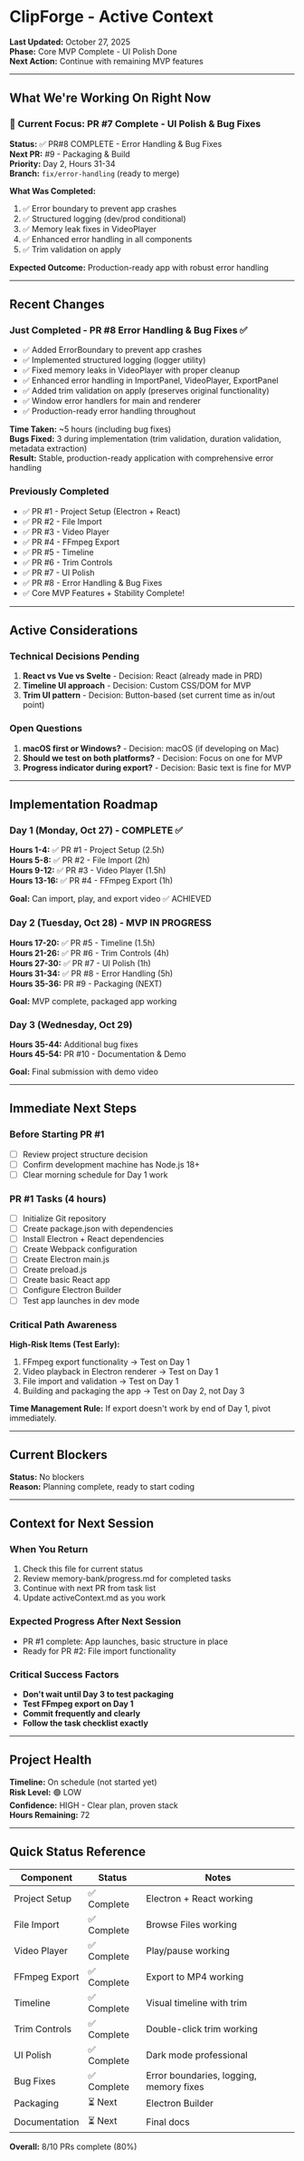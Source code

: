 # ClipForge - Active Context

**Last Updated:** October 27, 2025  
**Phase:** Core MVP Complete - UI Polish Done  
**Next Action:** Continue with remaining MVP features

---

## What We're Working On Right Now

### 🎯 Current Focus: PR #7 Complete - UI Polish & Bug Fixes

**Status:** ✅ PR#8 COMPLETE - Error Handling & Bug Fixes  
**Next PR:** #9 - Packaging & Build  
**Priority:** Day 2, Hours 31-34  
**Branch:** `fix/error-handling` (ready to merge)

**What Was Completed:**
1. ✅ Error boundary to prevent app crashes
2. ✅ Structured logging (dev/prod conditional)
3. ✅ Memory leak fixes in VideoPlayer
4. ✅ Enhanced error handling in all components
5. ✅ Trim validation on apply

**Expected Outcome:** Production-ready app with robust error handling

---

## Recent Changes

### Just Completed - PR #8 Error Handling & Bug Fixes ✅
- ✅ Added ErrorBoundary to prevent app crashes
- ✅ Implemented structured logging (logger utility)
- ✅ Fixed memory leaks in VideoPlayer with proper cleanup
- ✅ Enhanced error handling in ImportPanel, VideoPlayer, ExportPanel
- ✅ Added trim validation on apply (preserves original functionality)
- ✅ Window error handlers for main and renderer
- ✅ Production-ready error handling throughout

**Time Taken:** ~5 hours (including bug fixes)  
**Bugs Fixed:** 3 during implementation (trim validation, duration validation, metadata extraction)  
**Result:** Stable, production-ready application with comprehensive error handling

### Previously Completed
- ✅ PR #1 - Project Setup (Electron + React)
- ✅ PR #2 - File Import
- ✅ PR #3 - Video Player
- ✅ PR #4 - FFmpeg Export
- ✅ PR #5 - Timeline
- ✅ PR #6 - Trim Controls
- ✅ PR #7 - UI Polish
- ✅ PR #8 - Error Handling & Bug Fixes
- ✅ Core MVP Features + Stability Complete!

---

## Active Considerations

### Technical Decisions Pending
1. **React vs Vue vs Svelte** - Decision: React (already made in PRD)
2. **Timeline UI approach** - Decision: Custom CSS/DOM for MVP
3. **Trim UI pattern** - Decision: Button-based (set current time as in/out point)

### Open Questions
1. **macOS first or Windows?** - Decision: macOS (if developing on Mac)
2. **Should we test on both platforms?** - Decision: Focus on one for MVP
3. **Progress indicator during export?** - Decision: Basic text is fine for MVP

---

## Implementation Roadmap

### Day 1 (Monday, Oct 27) - COMPLETE ✅
**Hours 1-4:** ✅ PR #1 - Project Setup (2.5h)  
**Hours 5-8:** ✅ PR #2 - File Import (2h)  
**Hours 9-12:** ✅ PR #3 - Video Player (1.5h)  
**Hours 13-16:** ✅ PR #4 - FFmpeg Export (1h)

**Goal:** Can import, play, and export video ✅ ACHIEVED

### Day 2 (Tuesday, Oct 28) - MVP IN PROGRESS
**Hours 17-20:** ✅ PR #5 - Timeline (1.5h)  
**Hours 21-26:** ✅ PR #6 - Trim Controls (4h)  
**Hours 27-30:** ✅ PR #7 - UI Polish (1h)  
**Hours 31-34:** ✅ PR #8 - Error Handling (5h)  
**Hours 35-36:** PR #9 - Packaging (NEXT)

**Goal:** MVP complete, packaged app working

### Day 3 (Wednesday, Oct 29)
**Hours 35-44:** Additional bug fixes  
**Hours 45-54:** PR #10 - Documentation & Demo

**Goal:** Final submission with demo video

---

## Immediate Next Steps

### Before Starting PR #1
- [ ] Review project structure decision
- [ ] Confirm development machine has Node.js 18+
- [ ] Clear morning schedule for Day 1 work

### PR #1 Tasks (4 hours)
- [ ] Initialize Git repository
- [ ] Create package.json with dependencies
- [ ] Install Electron + React dependencies
- [ ] Create Webpack configuration
- [ ] Create Electron main.js
- [ ] Create preload.js
- [ ] Create basic React app
- [ ] Configure Electron Builder
- [ ] Test app launches in dev mode

### Critical Path Awareness
**High-Risk Items (Test Early):**
1. FFmpeg export functionality → Test on Day 1
2. Video playback in Electron renderer → Test on Day 1
3. File import and validation → Test on Day 1
4. Building and packaging the app → Test on Day 2, not Day 3

**Time Management Rule:** If export doesn't work by end of Day 1, pivot immediately.

---

## Current Blockers

**Status:** No blockers  
**Reason:** Planning complete, ready to start coding

---

## Context for Next Session

### When You Return
1. Check this file for current status
2. Review memory-bank/progress.md for completed tasks
3. Continue with next PR from task list
4. Update activeContext.md as you work

### Expected Progress After Next Session
- PR #1 complete: App launches, basic structure in place
- Ready for PR #2: File import functionality

### Critical Success Factors
- **Don't wait until Day 3 to test packaging**
- **Test FFmpeg export on Day 1**
- **Commit frequently and clearly**
- **Follow the task checklist exactly**

---

## Project Health

**Timeline:** On schedule (not started yet)  
**Risk Level:** 🟢 LOW  
**Confidence:** HIGH - Clear plan, proven stack  
**Hours Remaining:** 72

---

## Quick Status Reference

| Component | Status | Notes |
|-----------|--------|-------|
| Project Setup | ✅ Complete | Electron + React working |
| File Import | ✅ Complete | Browse Files working |
| Video Player | ✅ Complete | Play/pause working |
| FFmpeg Export | ✅ Complete | Export to MP4 working |
| Timeline | ✅ Complete | Visual timeline with trim |
| Trim Controls | ✅ Complete | Double-click trim working |
| UI Polish | ✅ Complete | Dark mode professional |
| Bug Fixes | ✅ Complete | Error boundaries, logging, memory fixes |
| Packaging | ⏳ Next | Electron Builder |
| Documentation | ⏳ Next | Final docs |

**Overall:** 8/10 PRs complete (80%)

